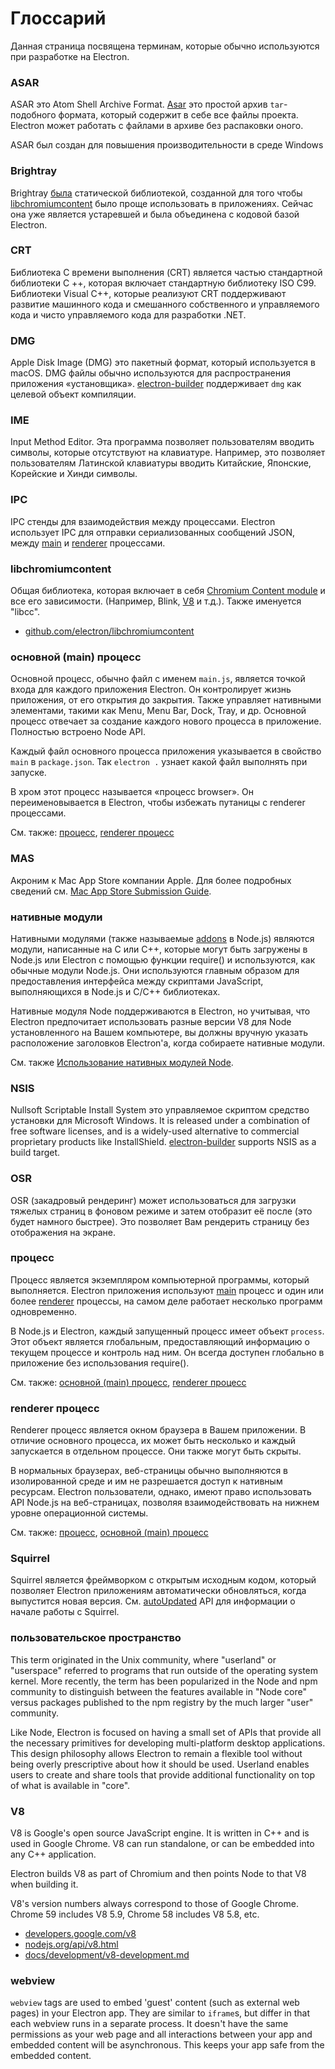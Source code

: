 # Глоссарий

Данная страница посвящена терминам, которые обычно используются при разработке на Electron.

### ASAR

ASAR это Atom Shell Archive Format. [Asar](https://github.com/electron/asar) это простой архив `tar`-подобного формата, который содержит в себе все файлы проекта. Electron может работать с файлами в архиве без распаковки оного.

ASAR был создан для повышения производительности в среде Windows

### Brightray

Brightray [была](https://github.com/electron-archive/brightray) статической библиотекой, созданной для того чтобы [libchromiumcontent](#libchromiumcontent) было проще использовать в приложениях. Сейчас она уже является устаревшей и была объединена с кодовой базой Electron.

### CRT

Библиотека C времени выполнения (CRT) является частью стандартной библиотеки C ++, которая включает стандартную библиотеку ISO C99. Библиотеки Visual C++, которые реализуют CRT поддерживают развитие машинного кода и смешанного собственного и управляемого кода и чисто управляемого кода для разработки .NET.

### DMG

Apple Disk Image (DMG) это пакетный формат, который используется в macOS. DMG файлы обычно используются для распространения приложения «установщика». [electron-builder](https://github.com/electron-userland/electron-builder) поддерживает `dmg` как целевой объект компиляции.

### IME

Input Method Editor. Эта программа позволяет пользователям вводить символы, которые отсутствуют на клавиатуре. Например, это позволяет пользователям Латинской клавиатуры вводить Китайские, Японские, Корейские и Хинди символы.

### IPC

IPC стенды для взаимодействия между процессами. Electron использует IPC для отправки сериализованных сообщений JSON, между [main](#main-process) и [renderer](#renderer-process) процессами.

### libchromiumcontent

Общая библиотека, которая включает в себя [Chromium Content module](https://www.chromium.org/developers/content-module) и все его зависимости. (Например, Blink, [V8](#v8) и т.д.). Также именуется "libcc".

- [github.com/electron/libchromiumcontent](https://github.com/electron/libchromiumcontent)

### основной (main) процесс

Основной процесс, обычно файл с именем `main.js`, является точкой входа для каждого приложения Electron. Он контролирует жизнь приложения, от его открытия до закрытия. Также управляет нативными элементами, такими как Menu, Menu Bar, Dock, Tray, и др. Основной процесс отвечает за создание каждого нового процесса в приложение. Полностью встроено Node API.

Каждый файл основного процесса приложения указывается в свойство `main` в `package.json`. Так `electron .` узнает какой файл выполнять при запуске.

В хром этот процесс называется «процесс browser». Он переименовывается в Electron, чтобы избежать путаницы с renderer процессами.

См. также: [процесс](#process), [renderer процесс](#renderer-process)

### MAS

Акроним к Mac App Store компании Apple. Для более подробных сведений см. [Mac App Store Submission Guide](tutorial/mac-app-store-submission-guide.md).

### нативные модули

Нативными модулями (также называемые [addons](https://nodejs.org/api/addons.html) в Node.js) являются модули, написанные на C или C++, которые могут быть загружены в Node.js или Electron с помощью функции require() и используются, как обычные модули Node.js. Они используются главным образом для предоставления интерфейса между скриптами JavaScript, выполняющихся в Node.js и C/C++ библиотеках.

Нативные модуля Node поддерживаются в Electron, но учитывая, что Electron предпочитает использовать разные версии V8 для Node установленного на Вашем компьютере, вы должны вручную указать расположение заголовков Electron'а, когда собираете нативные модули.

См. также [Использование нативных модулей Node](tutorial/using-native-node-modules.md).

### NSIS

Nullsoft Scriptable Install System это управляемое скриптом средство установки для Microsoft Windows. It is released under a combination of free software licenses, and is a widely-used alternative to commercial proprietary products like InstallShield. [electron-builder](https://github.com/electron-userland/electron-builder) supports NSIS as a build target.

### OSR

OSR (закадровый рендеринг) может использоваться для загрузки тяжелых страниц в фоновом режиме и затем отобразит её после (это будет намного быстрее). Это позволяет Вам рендерить страницу без отображения на экране.

### процесс

Процесс является экземпляром компьютерной программы, который выполняется. Electron приложения используют [main](#main-process) процесс и один или более [renderer](#renderer-process) процессы, на самом деле работает несколько программ одновременно.

В Node.js и Electron, каждый запущенный процесс имеет объект `process`. Этот объект является глобальным, предоставляющий информацию о текущем процессе и контроль над ним. Он всегда доступен глобально в приложение без использования require().

См. также: [основной (main) процесс](#main-process), [renderer процесс](#renderer-process)

### renderer процесс

Renderer процесс является окном браузера в Вашем приложении. В отличие основного процесса, их может быть несколько и каждый запускается в отдельном процессе. Они также могут быть скрыты.

В нормальных браузерах, веб-страницы обычно выполняются в изолированной среде и им не разрешается доступ к нативным ресурсам. Electron пользователи, однако, имеют право использовать API Node.js на веб-страницах, позволяя взаимодействовать на нижнем уровне операционной системы.

См. также: [процесс](#process), [основной (main) процесс](#main-process)

### Squirrel

Squirrel является фреймворком с открытым исходным кодом, который позволяет Electron приложениям автоматически обновляться, когда выпустится новая версия. См. [autoUpdated](api/auto-updater.md) API для информации о начале работы с Squirrel.

### пользовательское пространство

This term originated in the Unix community, where "userland" or "userspace" referred to programs that run outside of the operating system kernel. More recently, the term has been popularized in the Node and npm community to distinguish between the features available in "Node core" versus packages published to the npm registry by the much larger "user" community.

Like Node, Electron is focused on having a small set of APIs that provide all the necessary primitives for developing multi-platform desktop applications. This design philosophy allows Electron to remain a flexible tool without being overly prescriptive about how it should be used. Userland enables users to create and share tools that provide additional functionality on top of what is available in "core".

### V8

V8 is Google's open source JavaScript engine. It is written in C++ and is used in Google Chrome. V8 can run standalone, or can be embedded into any C++ application.

Electron builds V8 as part of Chromium and then points Node to that V8 when building it.

V8's version numbers always correspond to those of Google Chrome. Chrome 59 includes V8 5.9, Chrome 58 includes V8 5.8, etc.

- [developers.google.com/v8](https://developers.google.com/v8)
- [nodejs.org/api/v8.html](https://nodejs.org/api/v8.html)
- [docs/development/v8-development.md](development/v8-development.md)

### webview

`webview` tags are used to embed 'guest' content (such as external web pages) in your Electron app. They are similar to `iframe`s, but differ in that each webview runs in a separate process. It doesn't have the same permissions as your web page and all interactions between your app and embedded content will be asynchronous. This keeps your app safe from the embedded content.